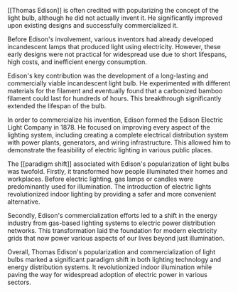 
[[Thomas Edison]] is often credited with popularizing the concept of the light bulb, although he did not actually invent it. He significantly improved upon existing designs and successfully commercialized it.

Before Edison's involvement, various inventors had already developed incandescent lamps that produced light using electricity. However, these early designs were not practical for widespread use due to short lifespans, high costs, and inefficient energy consumption.

Edison's key contribution was the development of a long-lasting and commercially viable incandescent light bulb. He experimented with different materials for the filament and eventually found that a carbonized bamboo filament could last for hundreds of hours. This breakthrough significantly extended the lifespan of the bulb.

In order to commercialize his invention, Edison formed the Edison Electric Light Company in 1878. He focused on improving every aspect of the lighting system, including creating a complete electrical distribution system with power plants, generators, and wiring infrastructure. This allowed him to demonstrate the feasibility of electric lighting in various public places.

The [[paradigm shift]] associated with Edison's popularization of light bulbs was twofold. Firstly, it transformed how people illuminated their homes and workplaces. Before electric lighting, gas lamps or candles were predominantly used for illumination. The introduction of electric lights revolutionized indoor lighting by providing a safer and more convenient alternative.

Secondly, Edison's commercialization efforts led to a shift in the energy industry from gas-based lighting systems to electric power distribution networks. This transformation laid the foundation for modern electricity grids that now power various aspects of our lives beyond just illumination.

Overall, Thomas Edison's popularization and commercialization of light bulbs marked a significant paradigm shift in both lighting technology and energy distribution systems. It revolutionized indoor illumination while paving the way for widespread adoption of electric power in various sectors.
